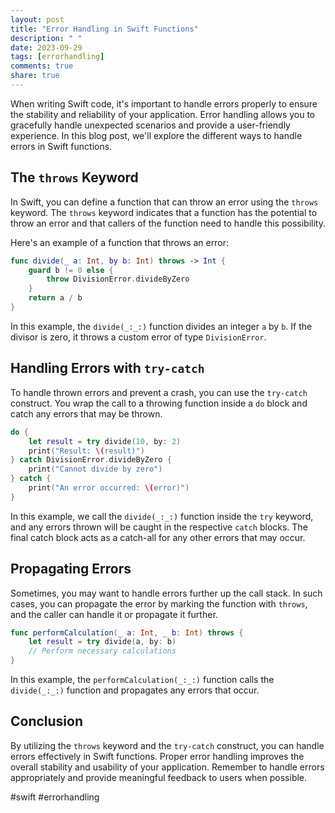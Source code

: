 ```yaml
---
layout: post
title: "Error Handling in Swift Functions"
description: " "
date: 2023-09-29
tags: [errorhandling]
comments: true
share: true
---
```


When writing Swift code, it's important to handle errors properly to ensure the stability and reliability of your application. Error handling allows you to gracefully handle unexpected scenarios and provide a user-friendly experience. In this blog post, we'll explore the different ways to handle errors in Swift functions.

## The `throws` Keyword

In Swift, you can define a function that can throw an error using the `throws` keyword. The `throws` keyword indicates that a function has the potential to throw an error and that callers of the function need to handle this possibility.

Here's an example of a function that throws an error:

```swift
func divide(_ a: Int, by b: Int) throws -> Int {
    guard b != 0 else {
        throw DivisionError.divideByZero
    }
    return a / b
}
```

In this example, the `divide(_:_:)` function divides an integer `a` by `b`. If the divisor is zero, it throws a custom error of type `DivisionError`.

## Handling Errors with `try-catch`

To handle thrown errors and prevent a crash, you can use the `try-catch` construct. You wrap the call to a throwing function inside a `do` block and catch any errors that may be thrown.

```swift
do {
    let result = try divide(10, by: 2)
    print("Result: \(result)")
} catch DivisionError.divideByZero {
    print("Cannot divide by zero")
} catch {
    print("An error occurred: \(error)")
}
```

In this example, we call the `divide(_:_:)` function inside the `try` keyword, and any errors thrown will be caught in the respective `catch` blocks. The final catch block acts as a catch-all for any other errors that may occur.

## Propagating Errors

Sometimes, you may want to handle errors further up the call stack. In such cases, you can propagate the error by marking the function with `throws`, and the caller can handle it or propagate it further.

```swift
func performCalculation(_ a: Int, _ b: Int) throws {
    let result = try divide(a, by: b)
    // Perform necessary calculations
}
```

In this example, the `performCalculation(_:_:)` function calls the `divide(_:_:)` function and propagates any errors that occur.

## Conclusion

By utilizing the `throws` keyword and the `try-catch` construct, you can handle errors effectively in Swift functions. Proper error handling improves the overall stability and usability of your application. Remember to handle errors appropriately and provide meaningful feedback to users when possible.

#swift #errorhandling